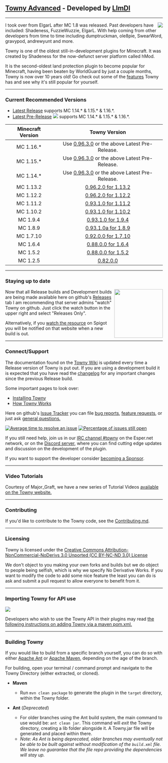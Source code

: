 ## [Towny Advanced](https://townyadvanced.github.io) - Developed by [LlmDl](https://github.com/LlmDl)

___

<p><img align=right src="https://user-images.githubusercontent.com/879756/65964696-19d6b300-e423-11e9-9cb0-d193225ee40f.png">
I took over from ElgarL after MC 1.8 was released. Past developers have included: Shadeness, FuzzieWuzzie, ElgarL. 
With help coming from other developers from time to time including dumptruckman, ole8pie, SwearWord, gravypod, andrewyunt and more.

Towny is one of the oldest still-in-development plugins for Minecraft. It was created by Shadeness for the now-defunct server platform called hMod.

It is the second-oldest land protection plugin to become popular for Minecraft, having been beaten by WorldGuard by just a couple months, Towny is now over 10 years old! Go check out some of the [features](https://github.com/TownyAdvanced/Towny/wiki#features) Towny has and see why it's still popular for yourself.
</p>

___

### Current Recommended Versions
* [Latest Release](https://github.com/TownyAdvanced/Towny/releases/latest/) supports MC 1.14.* & 1.15.* & 1.16.*.
* [Latest Pre-Release](https://github.com/TownyAdvanced/Towny/releases) <img src="https://img.shields.io/github/tag/townyadvanced/towny.svg?sort=semver&label=">  supports MC 1.14.* & 1.15.* & 1.16.*.

| Minecraft Version | Towny Version |
|:----:|:----:|
| MC 1.16.* | Use [0.96.3.0](https://github.com/TownyAdvanced/Towny/releases/tag/0.96.3.0) or the above Latest Pre-Release. |
| MC 1.15.* | Use [0.96.3.0](https://github.com/TownyAdvanced/Towny/releases/tag/0.96.3.0) or the above Latest Pre-Release. |
| MC 1.14.* | Use [0.96.3.0](https://github.com/TownyAdvanced/Towny/releases/tag/0.96.3.0) or the above Latest Pre-Release. |
| MC 1.13.2 | [0.96.2.0 for 1.13.2](https://github.com/TownyAdvanced/Towny/releases/tag/0.96.2.0for1.13.2) |
| MC 1.12.2 | [0.96.2.0 for 1.12.2](https://github.com/TownyAdvanced/Towny/releases/tag/0.96.2.0for1.12.2) |
| MC 1.11.2 | [0.93.1.0 for 1.11.2](https://www.dropbox.com/s/cfpm4iy0sbzmti4/Towny_Advanced%200.93.1.0%20for%20MC%201.11.2.zip?dl=0) |
| MC 1.10.2 | [0.93.1.0 for 1.10.2](https://www.dropbox.com/s/x2i3wqaj8n6gdh1/Towny_Advanced%200.93.1.0%20for%20MC%201.10.2.rar?dl=0) |
| MC 1.9.4 | [0.93.1.0 for 1.9.4](https://www.dropbox.com/s/eh81i4618bfmvjm/Towny_Advanced%200.93.1.0%20for%20MC%201.9.4.zip?dl=0) |
| MC 1.8.9 | [0.93.1.0a for 1.8.9](https://www.dropbox.com/s/e83206cfed61hsw/Towny_Advanced%200.93.1.0a%20for%20MC%201.8.9.zip?dl=0) |
| MC 1.7.10 | [0.92.0.0 for 1.7.10](https://www.dropbox.com/s/vmf2g5bj7ab4coo/Towny_Advanced%200.92.0.0%20-%20MC%201.7.10.zip?dl=0) |
| MC 1.6.4 | [0.88.0.0 for 1.6.4](https://www.dropbox.com/s/5n9r60ivldh5i8f/Towny_Advanced%200.88.0.0%20%281.6.4%29.zip?dl=0) |
| MC 1.5.2 | [0.88.0.0 for 1.5.2](https://www.dropbox.com/s/euydq4qsljheoms/Towny_Advanced%200.88.0.0%20%281.5.2%29.zip?dl=0) |
| MC 1.2.5 | [0.82.0.0](https://www.dropbox.com/s/xstn1vdexxc1k5q/Towny_Advanced%200.82.0.0%20for%201.2.5.zip?dl=0) | 

___

### Staying up to date
<p><img align=right src="https://user-images.githubusercontent.com/879756/65964779-3a067200-e423-11e9-9928-938b976af2c2.gif" height="155">
    
Now that all Release builds and Development builds are being made available here on github's [Releases](https://github.com/TownyAdvanced/Towny/releases) tab I am recommending that server admins "watch" Towny on github. Just click the watch button in the upper right and select "Releases Only".
    
Alternatively, if you [watch the resource](https://www.spigotmc.org/resources/towny-advanced.72694/watch) on Spigot you will be notified on that website when a new build is out.
</p>

___

### Connect/Support
The documentation found on the [Towny Wiki](https://github.com/TownyAdvanced/Towny/wiki) is updated every time a Release version of Towny is put out. If you are using a development build it is expected that you have read the [changelog](https://git.io/fjbS3) for any important changes since the previous Release build.

Some important pages to look over:
- [Installing Towny](https://github.com/TownyAdvanced/Towny/wiki/Installation)
- [How Towny Works](https://github.com/TownyAdvanced/Towny/wiki/How-Towny-Works)

Here on github's [Issue Tracker](https://github.com/TownyAdvanced/Towny/issues) you can file [bug reports](https://github.com/TownyAdvanced/Towny/issues/new?assignees=&labels=&template=bug_report.md&title=), [feature requests](https://github.com/TownyAdvanced/Towny/issues/new?assignees=&labels=&template=feature_request.md&title=Suggestion%3A+), or just ask [general questions.](https://github.com/TownyAdvanced/Towny/issues/new?assignees=&labels=&template=question.md&title=Question%3A)

[![Average time to resolve an issue](http://isitmaintained.com/badge/resolution/TownyAdvanced/Towny.svg)](http://isitmaintained.com/project/TownyAdvanced/Towny "Average time to resolve an issue") [![Percentage of issues still open](http://isitmaintained.com/badge/open/TownyAdvanced/Towny.svg)](http://isitmaintained.com/project/TownyAdvanced/Towny "Percentage of issues still open")

If you still need help, join us in our [IRC channel #towny](http://webchat.esper.net/?channels=towny) on the Esper.net network, or on the [Discord server]( https://discord.gg/gnpVs5m ), where you can find cutting edge updates and discussion on the development of the plugin.

If you want to support the developer consider [becoming a Sponsor](https://github.com/sponsors/LlmDl).

___

### Video Tutorials
Courtesy of Major_Graft, we have a new series of Tutorial Videos [available on the Towny website.](https://townyadvanced.github.io/tutorials.html)

___

### Contributing
If you'd like to contribute to the Towny code, see the [Contributing.md](https://github.com/LlmDl/Towny/blob/master/.github/CONTRIBUTING.MD).

___

### Licensing
Towny is licensed under the [Creative Commons Attribution-NonCommercial-NoDerivs 3.0 Unported (CC BY-NC-ND 3.0) License ](http://creativecommons.org/licenses/by-nc-nd/3.0/)

We don't object to you making your own forks and builds but we do object to people being selfish, which is why we specify No Derivative Works.
If you want to modify the code to add some nice feature the least you can do is ask and submit a pull request to allow everyone to benefit from it.

___

### Importing Towny for API use
[![](https://jitpack.io/v/TownyAdvanced/Towny.svg)](https://jitpack.io/#TownyAdvanced/Towny)

Developers who wish to use the Towny API in their plugins may read [the following instructions on adding Towny via a maven pom.xml.](https://github.com/TownyAdvanced/Towny/wiki/TownyAPI#getting-started-with-towny-and-your-ide)

___

### Building Towny
If you would like to build from a specific branch yourself, you can do so with either [Apache Ant](https://ant.apache.org/) or [Apache Maven](http://maven.apache.org/), depending on the age of the branch.

For building, open your terminal / command prompt and navigate to the Towny Directory (either extracted, or cloned).

- **Maven**

    - Run `mvn clean package` to generate the plugin in the `target` directory, within the Towny folder. 


- **Ant** (_Deprecated_)

    - For older branches using the Ant build system, the main command to use would be: `ant clean jar`. This command will _exit_ the Towny directory, creating a lib folder alongside it. A Towny.jar file will be generated and placed within there.
    - _Note: As Ant is being deprecated, older branches may eventually not be able to be built against without modification of the `build.xml` file. We leave no guarantee that the file repo providing the dependencies will stay up._
